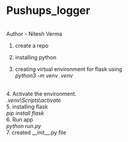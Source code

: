# Pushups_logger
<br>
Author - Nitesh Verma
<br>

1. create a repo<br>

2. installing python<br>

3. creating virtual environment for flask using<br>
<i>python3 -m venv .venv</i>
<br>
4. Activate the environment.<br>
<i>.venv\Scripts\activate</i>
<br>
5. installing flask<br>
<i>pip install flask</i>
<br>
6. Run app<br>
<i>python run.py</i>
<br>
7. created __init__.py file<br>


